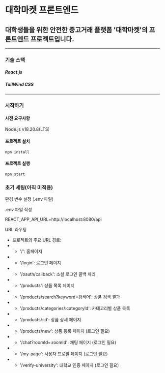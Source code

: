 # 대학마켓 프론트엔드

## 대학생들을 위한 안전한 중고거래 플랫폼 '대학마켓'의 프론트엔드 프로젝트입니다.

---

### 기술 스택

##### React.js

##### TailWind CSS

---

### 시작하기

#### 사전 요구사항

Node.js v18.20.8(LTS)

#### 프로젝트 설치

```
npm install
```

#### 프로젝트 실행

```
npm start
```

### 초기 세팅(아직 미적용)

환경 변수 설정 (.env 파일)

.env 파일 작성

REACT_APP_API_URL=http://localhost:8080/api

URL 라우팅

- 프로젝트의 주요 URL 경로:
- - '/': 홈페이지
- - '/login': 로그인 페이지
- - '/oauth/callback': 소셜 로그인 콜백 처리
- - '/products': 상품 목록 페이지
- - '/products/search?keyword=검색어': 상품 검색 결과
- - '/products/categories/:categoryId': 카테고리별 상품 목록
- - '/products/:id': 상품 상세 페이지
- - '/products/new': 상품 등록 페이지 (로그인 필요)
- - '/chat?roomId=:roomId': 채팅 페이지 (로그인 필요)
- - '/my-page': 사용자 프로필 페이지 (로그인 필요)
- - '/verify-university': 대학교 인증 페이지 (로그인 필요)

